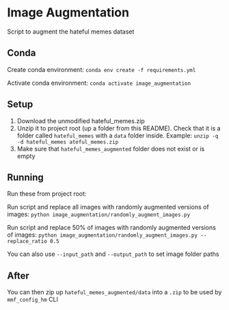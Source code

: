 # Image Augmentation

Script to augment the hateful memes dataset

## Conda

Create conda environment: `conda env create -f requirements.yml`

Activate conda environment: `conda activate image_augmentation`

## Setup

1. Download the unmodified hateful_memes.zip
2. Unzip it to project root (up a folder from this README).  Check that it is a folder called `hateful_memes` with a `data` folder inside. Example: `unzip -q -d hateful_memes ateful_memes.zip`
3. Make sure that `hateful_memes_augmented` folder does not exist or is empty

## Running

Run these from project root:

Run script and replace all images with randomly augmented versions of images: `python image_augmentation/randomly_augment_images.py`

Run script and replace 50% of images with randomly augmented versions of images: `python image_augmentation/randomly_augment_images.py --replace_ratio 0.5`

You can also use `--input_path` and `--output_path` to set image folder paths

## After 

You can then zip up `hateful_memes_augmented/data` into a `.zip` to be used by `mmf_config_hm` CLI
